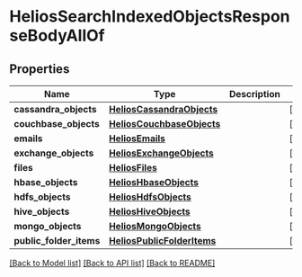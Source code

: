 # HeliosSearchIndexedObjectsResponseBodyAllOf


## Properties
Name | Type | Description | Notes
------------ | ------------- | ------------- | -------------
**cassandra_objects** | [**HeliosCassandraObjects**](HeliosCassandraObjects.md) |  | [optional] 
**couchbase_objects** | [**HeliosCouchbaseObjects**](HeliosCouchbaseObjects.md) |  | [optional] 
**emails** | [**HeliosEmails**](HeliosEmails.md) |  | [optional] 
**exchange_objects** | [**HeliosExchangeObjects**](HeliosExchangeObjects.md) |  | [optional] 
**files** | [**HeliosFiles**](HeliosFiles.md) |  | [optional] 
**hbase_objects** | [**HeliosHbaseObjects**](HeliosHbaseObjects.md) |  | [optional] 
**hdfs_objects** | [**HeliosHdfsObjects**](HeliosHdfsObjects.md) |  | [optional] 
**hive_objects** | [**HeliosHiveObjects**](HeliosHiveObjects.md) |  | [optional] 
**mongo_objects** | [**HeliosMongoObjects**](HeliosMongoObjects.md) |  | [optional] 
**public_folder_items** | [**HeliosPublicFolderItems**](HeliosPublicFolderItems.md) |  | [optional] 

[[Back to Model list]](../README.md#documentation-for-models) [[Back to API list]](../README.md#documentation-for-api-endpoints) [[Back to README]](../README.md)


